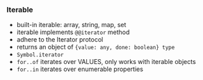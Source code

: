 ### Iterable

- built-in iterable: array, string, map, set
- iterable implements `@@iterator` method
- adhere to the Iterator protocol
- returns an object of `{value: any, done: boolean} type`
- `Symbol.iterator`
- `for..of` iterates over VALUES, only works with iterable objects
- `for..in` iterates over enumerable properties
